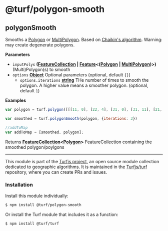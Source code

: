 # @turf/polygon-smooth

<!-- Generated by documentation.js. Update this documentation by updating the source code. -->

## polygonSmooth

Smooths a [Polygon](https://tools.ietf.org/html/rfc7946#section-3.1.6) or [MultiPolygon](https://tools.ietf.org/html/rfc7946#section-3.1.7). Based on [Chaikin's algorithm](http://graphics.cs.ucdavis.edu/education/CAGDNotes/Chaikins-Algorithm/Chaikins-Algorithm.html).
Warning: may create degenerate polygons.

**Parameters**

-   `inputPolys` **([FeatureCollection](https://tools.ietf.org/html/rfc7946#section-3.3) \| [Feature](https://tools.ietf.org/html/rfc7946#section-3.2)&lt;([Polygon](https://tools.ietf.org/html/rfc7946#section-3.1.6) \| [MultiPolygon](https://tools.ietf.org/html/rfc7946#section-3.1.7))>)** (Multi)Polygon(s) to smooth
-   `options` **[Object](https://developer.mozilla.org/en-US/docs/Web/JavaScript/Reference/Global_Objects/Object)** Optional parameters (optional, default `{}`)
    -   `options.iterations` **[string](https://developer.mozilla.org/en-US/docs/Web/JavaScript/Reference/Global_Objects/String)** THe number of times to smooth the polygon. A higher value means a smoother polygon. (optional, default `1`)

**Examples**

```javascript
var polygon = turf.polygon([[[11, 0], [22, 4], [31, 0], [31, 11], [21, 15], [11, 11], [11, 0]]]);

var smoothed = turf.polygonSmooth(polygon, {iterations: 3})

//addToMap
var addToMap = [smoothed, polygon];
```

Returns **[FeatureCollection](https://tools.ietf.org/html/rfc7946#section-3.3)&lt;[Polygon](https://tools.ietf.org/html/rfc7946#section-3.1.6)>** FeatureCollection containing the smoothed polygon/poylgons

<!-- This file is automatically generated. Please don't edit it directly:
if you find an error, edit the source file (likely index.js), and re-run
./scripts/generate-readmes in the turf project. -->

---

This module is part of the [Turfjs project](http://turfjs.org/), an open source
module collection dedicated to geographic algorithms. It is maintained in the
[Turfjs/turf](https://github.com/Turfjs/turf) repository, where you can create
PRs and issues.

### Installation

Install this module individually:

```sh
$ npm install @turf/polygon-smooth
```

Or install the Turf module that includes it as a function:

```sh
$ npm install @turf/turf
```
